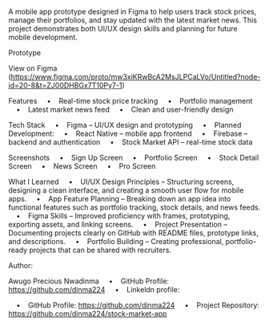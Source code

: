 A mobile app prototype designed in Figma to help users track stock prices, manage their portfolios, and stay updated with the latest market news.
This project demonstrates both UI/UX design skills and planning for future mobile development.

Prototype

View on Figma (https://www.figma.com/proto/mw3xiKRwBcA2MsJLPCaLVo/Untitled?node-id=20-8&t=ZJ00DHBGx7T10Py7-1)


Features
    •    Real-time stock price tracking
    •    Portfolio management
    •    Latest market news feed
    •    Clean and user-friendly design

Tech Stack
    •    Figma – UI/UX design and prototyping
    •    Planned Development:
    •    React Native – mobile app frontend
    •    Firebase – backend and authentication
    •    Stock Market API – real-time stock data
    
Screenshots
    •    Sign Up Screen
    •    Portfolio Screen
    •    Stock Detail Screen
    •    News Screen
    •    Pro Screen

What I Learned
    •    UI/UX Design Principles – Structuring screens, designing a clean interface, and creating a smooth user flow for mobile apps.
    •    App Feature Planning – Breaking down an app idea into functional features such as portfolio tracking, stock details, and news feeds.
    •    Figma Skills – Improved proficiency with frames, prototyping, exporting assets, and linking screens.
    •    Project Presentation – Documenting projects clearly on GitHub with README files, prototype links, and descriptions.
    •    Portfolio Building – Creating professional, portfolio-ready projects that can be shared with recruiters.

Author:

Awugo Precious Nwadinma
    •    GitHub Profile: https://github.com/dinma224
    •    Linkeldn profile:

    •    GitHub Profile: https://github.com/dinma224
    •    Project Repository: https://github.com/dinma224/stock-market-app
